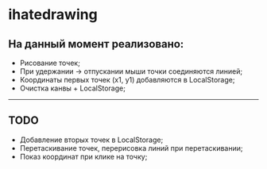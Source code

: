 # ihatedrawing 

## На данный момент реализовано: 
* Рисование точек;
* При удержании -> отпускании мыши точки соединяются линией;
* Координаты первых точек (x1, y1) добавляются в LocalStorage;
* Очистка канвы + LocalStorage;
___

## TODO
* Добавление вторых точек в LocalStorage;
* Перетаскивание точек, перерисовка линий при перетаскивании;
* Показ координат при клике на точку;
